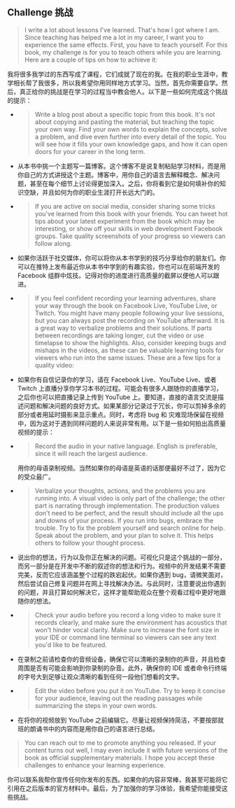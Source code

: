 ## Challenge 挑战

> I write a lot about lessons I've learned. That's how I got where I am. Since teaching has helped me a lot in my career, I want you to experience the same effects. First, you have to teach yourself. For this book, my challenge is for you to teach others while you are learning. Here are a couple of tips on how to achieve it:

我将很多我学过的东西写成了课程，它们成就了现在的我。在我的职业生涯中，教学相长帮了我很多，所以我希望你用同样地方式学习。当然，首先你需要自学。然后，真正给你的挑战是在学习的过程当中教会他人。以下是一些如何完成这个挑战的提示：

* > Write a blog post about a specific topic from this book. It's not about copying and pasting the material, but teaching the topic your own way. Find your own words to explain the concepts, solve a problem, and dive even further into every detail of the topic. You will see how it fills your own knowledge gaps, and how it can open doors for your career in the long term.

* 从本书中挑一个主题写一篇博客。这个博客不是说复制粘贴学习材料，而是用你自己的方式讲授这个主题。博客中，用你自己的语言去解释概念、解决问题，甚至在每个细节上讨论得更加深入。之后，你将看到它是如何填补你的知识空缺，并且如何为你的职业生涯打开长远大门的。

* > If you are active on social media, consider sharing some tricks you've learned from this book with your friends. You can tweet hot tips about your latest experiment from the book which may be interesting, or show off your skills in web development Facebook groups. Take quality screenshots of your progress so viewers can follow along.

* 如果你活跃于社交媒体，你可以将你从本书学到的技巧分享给你的朋友们。你可以在推特上发布最近你从本书中学到的有趣实验，你也可以在前端开发的 Facebook 组群中炫技。记得对你的进度进行高质量的截屏以便他人可以跟进。

* > If you feel confident recording your learning adventures, share your way through the book on Facebook Live, YouTube Live, or Twitch. You might have many people following your live sessions, but you can always post the recording on YouTube afterward. It is a great way to verbalize problems and their solutions. If parts between recordings are taking longer, cut the video or use timelapse to show the highlights. Also, consider keeping bugs and mishaps in the videos, as these can be valuable learning tools for viewers who run into the same issues. These are a few tips for a quality video:

* 如果你有自信记录你的学习，请在 Facebook Live、YouTube Live、或者 Twitch 上直播分享你学习本书的过程。可能会有很多人跟随你的直播学习，之后你也可以把直播记录上传到 YouTube 上。要知道，直接的语言交流是描述问题和解决问题的良好方式。如果某部分记录过于冗长，你可以剪掉多余的部分或者用延时摄影来显示重点。同时，考虑将 bug 和 灾难现场保留在视频中，因为这对于遇到同样问题的人来说非常有用。以下是一些如何拍出高质量视频的提示：

* > Record the audio in your native language. English is preferable, since it will reach the largest audience.

  用你的母语录制视频。当然如果你的母语是英语的话那便最好不过了，因为它的受众最广。

* > Verbalize your thoughts, actions, and the problems you are running into. A visual video is only part of the challenge; the other part is narrating through implementation. The production values don't need to be perfect, and the result should include all the ups and downs of your process. If you run into bugs, embrace the trouble. Try to fix the problem yourself and search online for help. Speak about the problem, and your plan to solve it. This helps others to follow your thought process.

* 说出你的想法，行为以及你正在解决的问题。可视化只是这个挑战的一部分，而另一部分是在开发中不断的叙述你的想法和行为。视频中的开发结果不需要完美，反而它应该涵盖整个过程的跌宕起伏。如果你遇到 bug，请微笑面对，然后尝试自己修复问题并在网上寻找解决办法。与此同时，注意要说出你遇到的问题，并且打算如何解决它，这样才能帮助观众在整个观看过程中更好地跟随你的想法。

* > Check your audio before you record a long video to make sure it records clearly, and make sure the environment has acoustics that won't hinder vocal clarity. Make sure to increase the font size in your IDE or command line terminal so viewers can see any text you'd like to be featured.

* 在录制之前请检查你的音频设备，确保它可以清晰的录制你的声音，并且检查周围是否有可能会影响到你录制的杂音。此外，确保你的 IDE 或者命令行终端的字号大到足够让观众清晰的看到任何一段他们想看的文字。

* > Edit the video before you put it on YouTube. Try to keep it concise for your audience, leaving out the reading passages while summarizing the steps in your own words.

* 在将你的视频放到 YouTube 之前编辑它。尽量让视频保持简洁，不要按部就班的朗诵书中的内容而是用你自己的语言进行总结。

> You can reach out to me to promote anything you released. If your content turns out well, I may even include it with future versions of the book as official supplementary materials. I hope you accept these challenges to enhance your learning experience.

你可以联系我帮你宣传任何你发布的东西。如果你的内容非常棒，我甚至可能将它引用在之后版本的官方材料中。最后，为了加强你的学习体验，我希望你能接受这些挑战。

